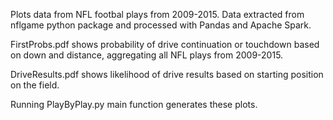Plots data from NFL footbal plays from 2009-2015. Data extracted from nflgame python package and processed with Pandas and Apache Spark. 

FirstProbs.pdf shows probability of drive continuation or touchdown based on down and distance, aggregating all NFL plays from 2009-2015.

DriveResults.pdf shows likelihood of drive results based on starting position on the field. 

Running PlayByPlay.py main function generates these plots.
